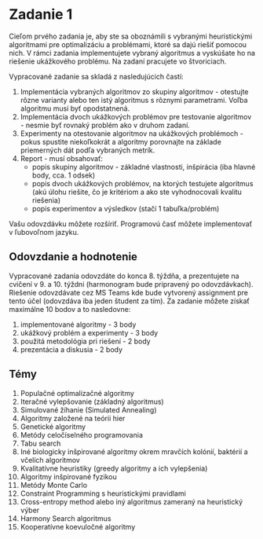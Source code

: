 # Zadanie 1
Cieľom prvého zadania je, aby ste sa oboznámili s vybranými heuristickými algoritmami pre optimalizáciu a problémami, ktoré sa dajú riešiť pomocou nich. V rámci zadania implementujete vybraný algoritmus a vyskúšate ho na riešenie ukážkového problému. Na zadaní pracujete vo štvoriciach.

Vypracované zadanie sa skladá z nasledujúcich častí:

1. Implementácia vybraných algoritmov zo skupiny algoritmov - otestujte rôzne varianty alebo ten istý algoritmus s rôznymi parametrami. Voľba algoritmu musí byť opodstatnená.
2. Implementácia dvoch ukážkových problémov pre testovanie algoritmov - nesmie byť rovnaký problém ako v druhom zadaní.
3. Experimenty na otestovanie algoritmov na ukážkových problémoch - pokus spustite niekoľkokrát a algoritmy porovnajte na základe priemerných dát podľa vybraných metrík.
4. Report - musí obsahovať:
    * popis skupiny algoritmov - základné vlastnosti, inšpirácia (iba hlavné body, cca. 1 odsek)
    * popis dvoch ukážkových problémov, na ktorých testujete algoritmus (akú úlohu riešite, čo je kritériom a ako ste vyhodnocovali kvalitu riešenia)
    * popis experimentov a výsledkov (stačí 1 tabuľka/problém)

Vašu odovzdávku môžete rozšíriť. Programovú časť môžete implementovať v ľubovoľnom jazyku.

## Odovzdanie a hodnotenie
Vypracované zadania odovzdáte do konca 8. týždňa, a prezentujete na cvičení v 9. a 10. týždni (harmonogram bude pripravený po odovzdávkach). Riešenie odovzdávate cez MS Teams kde bude vytvorený assignment pre tento účel (odovzdáva iba jeden študent za tím). Za zadanie môžete získať maximálne 10 bodov a to nasledovne:

1. implementované algoritmy - 3 body
2. ukážkový problém a experimenty - 3 body
3. použitá metodológia pri riešení - 2 body
4. prezentácia a diskusia - 2 body

## Témy
1. Populačné optimalizačné algoritmy
2. Iteračné vylepšovanie (základný algoritmus)
3. Simulované žíhanie (Simulated Annealing)
4. Algoritmy založené na teórii hier
5. Genetické algoritmy
6. Metódy celočíselného programovania
7. Tabu search
8. Iné biologicky inšpirované algoritmy okrem mravčích kolónií, baktérií a včelích algoritmov
9. Kvalitatívne heuristiky (greedy algoritmy a ich vylepšenia)
10. Algoritmy inšpirované fyzikou
11. Metódy Monte Carlo
12. Constraint Programming s heuristickými pravidlami
13. Cross-entropy method alebo iný algoritmus zameraný na heuristický výber
14. Harmony Search algoritmus
15. Kooperatívne koevuločné algoritmy
